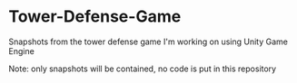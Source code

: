 # Tower-Defense-Game
Snapshots from the tower defense game I'm working on using Unity Game Engine

Note: only snapshots will be contained, no code is put in this repository
